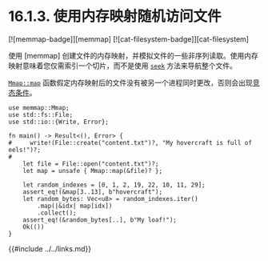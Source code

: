 # 16.1.3. 使用内存映射随机访问文件

[![memmap-badge]][memmap] [![cat-filesystem-badge]][cat-filesystem]

使用 [memmap] 创建文件的内存映射，并模拟文件的一些非序列读取。使用内存映射意味着您仅需索引一个切片，而不是使用 [`seek`] 方法来导航整个文件。

[`Mmap::map`] 函数假定内存映射后的文件没有被另一个进程同时更改，否则会出现[竞态条件][race condition]。

```rust,edition2018
use memmap::Mmap;
use std::fs::File;
use std::io::{Write, Error};

fn main() -> Result<(), Error> {
#     write!(File::create("content.txt")?, "My hovercraft is full of eels!")?;
#
    let file = File::open("content.txt")?;
    let map = unsafe { Mmap::map(&file)? };

    let random_indexes = [0, 1, 2, 19, 22, 10, 11, 29];
    assert_eq!(&map[3..13], b"hovercraft");
    let random_bytes: Vec<u8> = random_indexes.iter()
        .map(|&idx| map[idx])
        .collect();
    assert_eq!(&random_bytes[..], b"My loaf!");
    Ok(())
}
```

[`Mmap::map`]: https://docs.rs/memmap/*/memmap/struct.Mmap.html#method.map
[`seek`]: https://doc.rust-lang.org/std/fs/struct.File.html#method.seek
[race condition]: https://baike.baidu.com/item/%E7%AB%9E%E4%BA%89%E5%8D%B1%E5%AE%B3/3525767

{{#include ../../links.md}}
